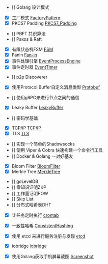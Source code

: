 - [] Golang 设计模式
- [x] 工厂模式 [FactoryPattern](FactoryPattern.md)
- [x] PKCS7 Padding [PKCS7_Padding](PKCS7_Padding.md)
- [] PBFT 共识算法
- [] Paxos & Raft
- [x] 有限状态机FSM [FSM](FSM.md)
- [x] Fanin [Fan-in](Fanin.md)
- [x] 事件处理引擎 [EventProcessEngine](EventProcessEngine.md)
- [x] 事件定时器 [EventTimer](EventTimer.md)
- [] p2p Discoverer
- [x] 使用Protocol Buffer自定义消息类型 [Protobuf](Protobuf.md)
- [] 使用gRPC来进行节点之间的通信
- [x] Leaky Buffer [LeakyBuffer](LeakyBuffer.md)
- [] 密码学基础
- [x] TCP/IP [TCP/IP](TCP_IP.md)
- [x] TLS [TLS](TLS.md)
- [] 实现一个简单的Shadowsocks
- [] 使用 Viper & Cobra 快速构建一个命令行工具
- [] Docker & Golang 一对好基友
- [x] Bloom Filter [BloomFilter](BloomFilter.md)
- [x] Merkle Tree [MerkleTree](MerkleTree.md)
- [] goLevelDB
- [] 零知识证明ZKP
- [] 工作量证明POW
- [] Skip List
- [] 分布式哈希表DHT
- [x] 让任务定时执行 [crontab](Crontab.md)
- [x] 一致性哈希 [ConsistentHashing](ConsistentHashing.md)
- [x] 使用 etcd 来进行服务注册与发现 [etcd](etcd.md)
- [x] iobridge [iobridge](iobridge.md)
- [x] 使用Golang获取手机屏幕截图 [Screenshot](Screenshot.md)

